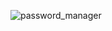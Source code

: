 ![password_manager](https://user-images.githubusercontent.com/72756692/199028062-75ff132e-6c60-44b9-a869-f6c07e506d48.png)
